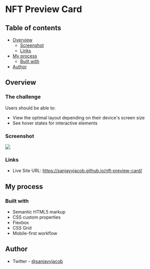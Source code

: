 # NFT Preview Card

## Table of contents

- [Overview](#overview)
  - [Screenshot](#screenshot)
  - [Links](#links)
- [My process](#my-process)
  - [Built with](#built-with)
- [Author](#author)

## Overview

### The challenge

Users should be able to:

- View the optimal layout depending on their device's screen size
- See hover states for interactive elements

### Screenshot

![](./screenshot.jpg)

### Links

- Live Site URL: https://sanjayvjacob.github.io/nft-preview-card/

## My process

### Built with

- Semantic HTML5 markup
- CSS custom properties
- Flexbox
- CSS Grid
- Mobile-first workflow

## Author

- Twitter - [@sanjayvjacob](https://www.twitter.com/sanjayvjacob)
